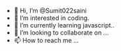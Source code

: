 - 👋 Hi, I’m @Sumit022saini
- 👀 I’m interested in coding.
- 🌱 I’m currently learning javascript..
- 💞️ I’m looking to collaborate on ...
- 📫 How to reach me ...

<!---
Sumit022saini/Sumit022saini is a ✨ special ✨ repository because its `README.md` (this file) appears on your GitHub profile.
You can click the Preview link to take a look at your changes.
--->
